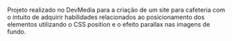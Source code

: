 Projeto realizado no DevMedia para a criação de um site para cafeteria com o intuito de adquirir habilidades relacionados ao posicionamento dos elementos utilizando o CSS position e o efeito parallax nas imagens de fundo.

